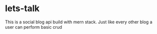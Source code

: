 # lets-talk
This is a social blog api build with mern stack. Just like every other blog a user can perform basic crud
